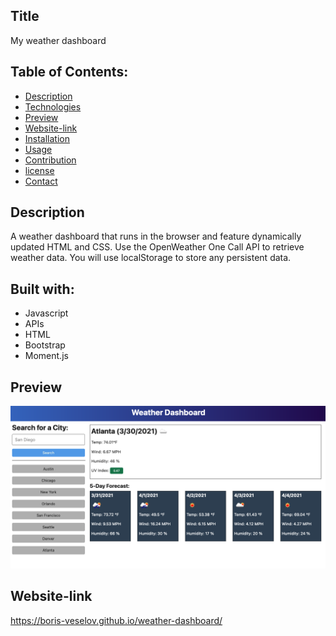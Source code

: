 ## Title 

My weather dashboard

## Table of Contents:
  
* [Description](#description)
* [Technologies](#technologies)
* [Preview](#preview)
* [Website-link](#website-link)
* [Installation](#installation)
* [Usage](#usage)
* [Contribution](#contribution)
* [license](#license)
* [Contact](#contact)

## Description

A weather dashboard that runs in the browser and feature dynamically updated HTML and CSS. Use the OpenWeather One Call API to retrieve weather data. You will use localStorage to store any persistent data.

## Built with:

* Javascript
* APIs
* HTML
* Bootstrap
* Moment.js

## Preview

![Screenshot of index.html](./assets/images/demo.png)

## Website-link

https://boris-veselov.github.io/weather-dashboard/



